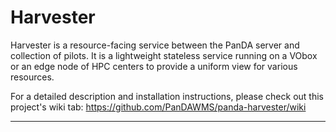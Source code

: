 # Harvester

Harvester is a resource-facing service between the PanDA server and collection of pilots.
It is a lightweight stateless service running on a VObox or an edge node of HPC centers
to provide a uniform view for various resources.

For a detailed description and installation instructions, please check out this project's wiki tab:
https://github.com/PanDAWMS/panda-harvester/wiki
  
----------
